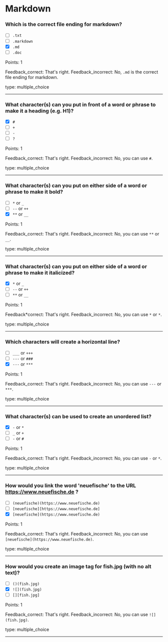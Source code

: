 # Markdown

### Which is the correct file ending for markdown?

* [ ] `.txt`
* [ ] `.markdown`
* [x] `.md`
* [ ] `.doc`

Points: 1

Feedback_correct: That's right. 
Feedback_incorrect: No, `.md` is the correct file ending for
markdown.

type: multiple_choice

---

### What character(s) can you put in front of a word or phrase to make it a heading (e.g. H1)?

* [x] `#`
* [ ] `+`
* [ ] `-`
* [ ] `?`

Points: 1

Feedback_correct: That's right. 
Feedback_incorrect: No, you can use `#`.

type: multiple_choice

---

### What character(s) can you put on either side of a word or phrase to make it bold?

* [ ] `*` or `_`
* [ ] `--` or `++`
* [x] `**` or `__`

Points: 1

Feedback_correct: That's right. 
Feedback_incorrect: No, you can use `**` or `__`.

type: multiple_choice

---

### What character(s) can you put on either side of a word or phrase to make it italicized?

* [x] `*` or `_`
* [ ] `--` or `++`
* [ ] `**` or `__`

Points: 1

Feedback*correct: That's right. 
Feedback_incorrect: No, you can use `*` or `*`.

type: multiple_choice

---

### Which characters will create a horizontal line?

* [ ] `___` or `+++`
* [ ] `---` or `###`
* [x] `---` or `***`

Points: 1

Feedback_correct: That's right. 
Feedback_incorrect: No, you can use `---` or `***`.

type: multiple_choice

---

### What character(s) can be used to create an unordered list?

* [x] `-` or `*`
* [ ] `_` or `+`
* [ ] `-` or `#`

Points: 1

Feedback_correct: That's right. 
Feedback_incorrect: No, you can use `-` or `*`.

type: multiple_choice

---

### How would you link the word 'neuefische' to the URL https://www.neuefische.de ?

* [ ] `(neuefische)(https://www.neuefische.de)`
* [ ] `[neuefische][https://www.neuefische.de]`
* [x] `[neuefische](https://www.neuefische.de)`

Points: 1

Feedback_correct: That's right. 
Feedback_incorrect: No, you can use
`[neuefische](https://www.neuefische.de)`.

type: multiple_choice

---

### How would you create an image tag for fish.jpg (with no alt text)?

* [ ] `()(fish.jpg)`
* [x] `![](fish.jpg)`
* [ ] `[][fish.jpg]`

Points: 1

Feedback_correct: That's right. 
Feedback_incorrect: No, you can use `![](fish.jpg)`.

type: multiple_choice

---
